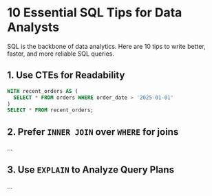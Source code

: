 # 10 Essential SQL Tips for Data Analysts

SQL is the backbone of data analytics. Here are 10 tips to write better, faster, and more reliable SQL queries.

## 1. Use CTEs for Readability
```sql
WITH recent_orders AS (
  SELECT * FROM orders WHERE order_date > '2025-01-01'
)
SELECT * FROM recent_orders;
```

## 2. Prefer `INNER JOIN` over `WHERE` for joins
...

## 3. Use `EXPLAIN` to Analyze Query Plans
...

<!-- More tips... -->
